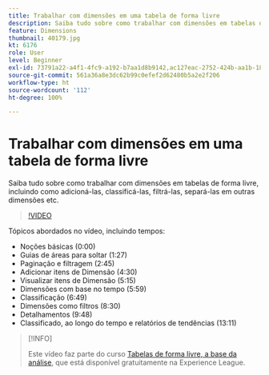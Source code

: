 ```yaml
---
title: Trabalhar com dimensões em uma tabela de forma livre
description: Saiba tudo sobre como trabalhar com dimensões em tabelas de forma livre, incluindo como adicioná-las, classificá-las, filtrá-las, separá-las em outras dimensões etc.
feature: Dimensions
thumbnail: 40179.jpg
kt: 6176
role: User
level: Beginner
exl-id: 73791a22-a4f1-4fc9-a192-b7aa1d8b9142,ac127eac-2752-424b-aa1b-18a9688d42db
source-git-commit: 561a36a8e3dc62b99c0efef2d62480b5a2e2f206
workflow-type: ht
source-wordcount: '112'
ht-degree: 100%

---
```


# Trabalhar com dimensões em uma tabela de forma livre

Saiba tudo sobre como trabalhar com dimensões em tabelas de forma livre, incluindo como adicioná-las, classificá-las, filtrá-las, separá-las em outras dimensões etc.

>[!VIDEO](https://video.tv.adobe.com/v/40179/?quality=12&learn=on)

Tópicos abordados no vídeo, incluindo tempos:

* Noções básicas (0:00)
* Guias de áreas para soltar (1:27)
* Paginação e filtragem (2:45)
* Adicionar itens de Dimensão (4:30)
* Visualizar itens de Dimensão (5:15)
* Dimensões com base no tempo (5:59)
* Classificação (6:49)
* Dimensões como filtros (8:30)
* Detalhamentos (9:48)
* Classificado, ao longo do tempo e relatórios de tendências (13:11)

>[!INFO]
>
> Este vídeo faz parte do curso [Tabelas de forma livre, a base da análise](https://experienceleague.adobe.com/?recommended=Analytics-U-1-2020.3), que está disponível gratuitamente na Experience League.
